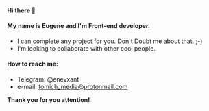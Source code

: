#### Hi there 👋

#### My name is Eugene and I'm Front-end developer.
* I can complete any project for you. Don't Doubt me about that. ;-)
* I'm looking to collaborate with other cool people.

#### How to reach me: 
* Telegram: @enevxant
* e-mail: tomich_media@protonmail.com


<b>Thank you for you attention!</b>

<!--
**epotapp/epotapp** is a ✨ _special_ ✨ repository because its `README.md` (this file) appears on your GitHub profile.

Here are some ideas to get you started:

- 🔭 I’m currently working on ...
- 🌱 I’m currently learning ...
- 👯 I’m looking to collaborate on ...
- 🤔 I’m looking for help with ...
- 💬 Ask me about ...
- 📫 How to reach me: ...
- 😄 Pronouns: ...
- ⚡ Fun fact: ...
-->
